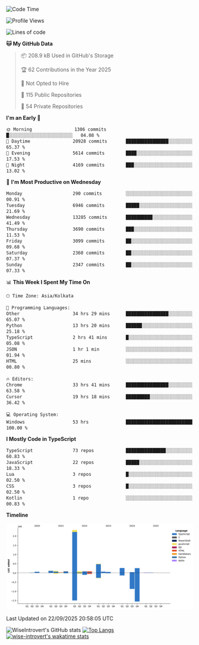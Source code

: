 <!--START_SECTION:waka-->
![Code Time](http://img.shields.io/badge/Code%20Time-4%2C291%20hrs%2057%20mins-blue)

![Profile Views](http://img.shields.io/badge/Profile%20Views-8-blue)

![Lines of code](https://img.shields.io/badge/From%20Hello%20World%20I%27ve%20Written-4.1%20million%20lines%20of%20code-blue)

**🐱 My GitHub Data** 

> 📦 208.9 kB Used in GitHub's Storage 
 > 
> 🏆 62 Contributions in the Year 2025
 > 
> 🚫 Not Opted to Hire
 > 
> 📜 115 Public Repositories 
 > 
> 🔑 54 Private Repositories 
 > 
**I'm an Early 🐤** 

```text
🌞 Morning                1306 commits        █░░░░░░░░░░░░░░░░░░░░░░░░   04.08 % 
🌆 Daytime                20928 commits       ████████████████░░░░░░░░░   65.37 % 
🌃 Evening                5614 commits        ████░░░░░░░░░░░░░░░░░░░░░   17.53 % 
🌙 Night                  4169 commits        ███░░░░░░░░░░░░░░░░░░░░░░   13.02 % 
```
📅 **I'm Most Productive on Wednesday** 

```text
Monday                   290 commits         ░░░░░░░░░░░░░░░░░░░░░░░░░   00.91 % 
Tuesday                  6946 commits        █████░░░░░░░░░░░░░░░░░░░░   21.69 % 
Wednesday                13285 commits       ██████████░░░░░░░░░░░░░░░   41.49 % 
Thursday                 3690 commits        ███░░░░░░░░░░░░░░░░░░░░░░   11.53 % 
Friday                   3099 commits        ██░░░░░░░░░░░░░░░░░░░░░░░   09.68 % 
Saturday                 2360 commits        ██░░░░░░░░░░░░░░░░░░░░░░░   07.37 % 
Sunday                   2347 commits        ██░░░░░░░░░░░░░░░░░░░░░░░   07.33 % 
```


📊 **This Week I Spent My Time On** 

```text
🕑︎ Time Zone: Asia/Kolkata

💬 Programming Languages: 
Other                    34 hrs 29 mins      ████████████████░░░░░░░░░   65.07 % 
Python                   13 hrs 20 mins      ██████░░░░░░░░░░░░░░░░░░░   25.18 % 
TypeScript               2 hrs 41 mins       █░░░░░░░░░░░░░░░░░░░░░░░░   05.08 % 
JSON                     1 hr 1 min          ░░░░░░░░░░░░░░░░░░░░░░░░░   01.94 % 
HTML                     25 mins             ░░░░░░░░░░░░░░░░░░░░░░░░░   00.80 % 

🔥 Editors: 
Chrome                   33 hrs 41 mins      ████████████████░░░░░░░░░   63.58 % 
Cursor                   19 hrs 18 mins      █████████░░░░░░░░░░░░░░░░   36.42 % 

💻 Operating System: 
Windows                  53 hrs              █████████████████████████   100.00 % 
```

**I Mostly Code in TypeScript** 

```text
TypeScript               73 repos            ███████████████░░░░░░░░░░   60.83 % 
JavaScript               22 repos            █████░░░░░░░░░░░░░░░░░░░░   18.33 % 
Lua                      3 repos             █░░░░░░░░░░░░░░░░░░░░░░░░   02.50 % 
CSS                      3 repos             █░░░░░░░░░░░░░░░░░░░░░░░░   02.50 % 
Kotlin                   1 repo              ░░░░░░░░░░░░░░░░░░░░░░░░░   00.83 % 
```



**Timeline**

![Lines of Code chart](https://raw.githubusercontent.com/wise-introvert/wise-introvert/master/assets/bar_graph.png)


 Last Updated on 22/09/2025 20:58:05 UTC
<!--END_SECTION:waka-->

![WiseIntrovert's GitHub stats](https://github-readme-stats.vercel.app/api?username=wise-introvert&count_private=true&show_icons=true)
[![Top Langs](https://github-readme-stats.vercel.app/api/top-langs/?username=wise-introvert&langs_count=10)](https://github.com/anuraghazra/github-readme-stats)
[![wise-introvert's wakatime stats](https://github-readme-stats.vercel.app/api/wakatime?username=wiseintrovert)](https://github.com/anuraghazra/github-readme-stats)
